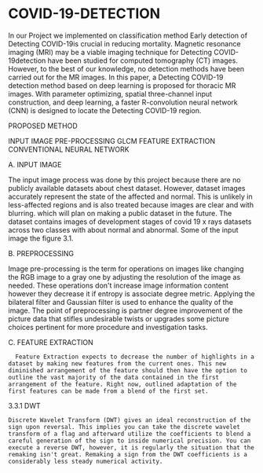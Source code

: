 # COVID-19-DETECTION
In our Project we implemented on classification method Early detection of Detecting COVID-19is crucial in reducing mortality. Magnetic resonance imaging (MRI) may be a viable imaging technique for Detecting COVID-19detection have been studied for computed tomography (CT) images. However, to the best of our knowledge, no detection methods have been carried out for the MR images. In this paper, a Detecting COVID-19 detection method based on deep learning is proposed for thoracic MR images. With parameter optimizing, spatial three-channel input construction, and deep  learning, a faster R-convolution neural network (CNN) is designed to locate the Detecting COVID-19 region.

PROPOSED METHOD


INPUT IMAGE
PRE-PROCESSING
GLCM FEATURE EXTRACTION
CONVENTIONAL NEURAL NETWORK 

A. INPUT IMAGE

The input image process was done by this project because there are no publicly available datasets about chest dataset. However, dataset images accurately represent the state of the affected and normal. This is unlikely in less-affected regions and is also treated because images are clear and with blurring. which will plan on making a public dataset in the future. The dataset contains images of development stages of covid 19 x rays datasets across two classes with about normal and abnormal. Some of the input image the figure 3.1.

B. PREPROCESSING
	  
   Image pre-processing is the term for operations on images like changing the RGB image to a gray one by adjusting the resolution of the image as needed. These operations don't increase image information content however they decrease it if entropy is associate degree metric. Applying the bilateral filter and Gaussian filter is used to enhance the quality of the image. The point of preprocessing is partner degree improvement of the picture data that stifles undesirable twists or upgrades some picture choices pertinent for more procedure and investigation tasks.

C. FEATURE EXTRACTION

      Feature Extraction expects to decrease the number of highlights in a dataset by making new features from the current ones. This new diminished arrangement of the feature should then have the option to outline the vast majority of the data contained in the first arrangement of the feature. Right now, outlined adaptation of the first features can be made from a blend of the first set.

3.3.1 DWT

	Discrete Wavelet Transform (DWT) gives an ideal reconstruction of the sign upon reversal. This implies you can take the discrete wavelet transform of a flag and afterward utilize the coefficients to blend a careful generation of the sign to inside numerical precision. You can execute a reverse DWT, however, it is regularly the situation that the remaking isn't great. Remaking a sign from the DWT coefficients is a considerably less steady numerical activity.
